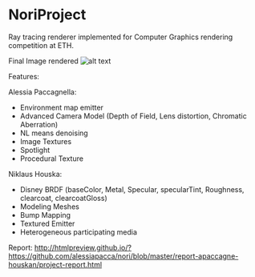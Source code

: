 # NoriProject
Ray tracing renderer implemented for Computer Graphics rendering competition at ETH.

Final Image rendered
![alt text](https://github.com/alessiapacca/nori/blob/master/final.png)


Features:

Alessia Paccagnella:
- Environment map emitter 
- Advanced Camera Model (Depth of Field, Lens distortion, Chromatic Aberration)  
- NL means denoising 
- Image Textures 
- Spotlight 
- Procedural Texture

Niklaus Houska:
- Disney BRDF (baseColor, Metal, Specular, specularTint, Roughness, clearcoat, clearcoatGloss)  
- Modeling Meshes
- Bump Mapping
- Textured Emitter 
- Heterogeneous participating media 

Report:
http://htmlpreview.github.io/?https://github.com/alessiapacca/nori/blob/master/report-apaccagne-houskan/project-report.html
